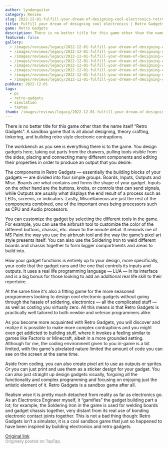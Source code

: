 ```yaml
---
author: lyndonguitar
category: Review
slug: 2022-12-01-fulfill-your-dream-of-designing-cool-electronics-retro-gadgets-review
title: Fulfill your dream of designing cool electronics | Retro Gadgets Review
game: Retro Gadgets
description: There is no better title for this game other than the name itself “Retro Gadgets”. A sandbox game that is all about designing, theory crafting, tinkering, and building retro style electronic contraptions.
featured: false
gallery:
  - /images/reviews/legacy/2022-12-01-fulfill-your-dream-of-designing-cool-electronics--retro-gadgets-review-0.avif
  - /images/reviews/legacy/2022-12-01-fulfill-your-dream-of-designing-cool-electronics--retro-gadgets-review-1.avif
  - /images/reviews/legacy/2022-12-01-fulfill-your-dream-of-designing-cool-electronics--retro-gadgets-review-2.avif
  - /images/reviews/legacy/2022-12-01-fulfill-your-dream-of-designing-cool-electronics--retro-gadgets-review-3.avif
  - /images/reviews/legacy/2022-12-01-fulfill-your-dream-of-designing-cool-electronics--retro-gadgets-review-4.avif
  - /images/reviews/legacy/2022-12-01-fulfill-your-dream-of-designing-cool-electronics--retro-gadgets-review-5.avif
  - /images/reviews/legacy/2022-12-01-fulfill-your-dream-of-designing-cool-electronics--retro-gadgets-review-6.avif
  - /images/reviews/legacy/2022-12-01-fulfill-your-dream-of-designing-cool-electronics--retro-gadgets-review-7.avif
pubDate: 2022-12-01
tags:
  - pc
  - retro-gadgets
  - simulation
  - taptap
thumb: /images/reviews/legacy/2022-12-01-fulfill-your-dream-of-designing-cool-electronics--retro-gadgets-review-0.avif
---
```


There is no better title for this game other than the name itself “Retro Gadgets”. A sandbox game that is all about designing, theory crafting, tinkering, and building retro style electronic contraptions.

The workbench as you see is everything there is to the game. You design gadgets here, taking out parts from the drawers, pulling tools visible from the sides, placing and connecting many different components and editing their properties in order to produce an output that you desire.

The components in Retro Gadgets — essentially the building blocks of your gadgets — are divided into four simple groups. Boards, Inputs, Outputs and Misc. Boards are what contains and forms the shape of your gadget. Inputs on the other hand are the buttons, knobs, or controls that can send signals, while Outputs are usually what displays the end result of a process such as LEDs, screens, or indicators. Lastly, Miscellaneous are just the rest of the components combined, one of the important ones being processors such as CPU and Audio processors.

You can customize the gadget by selecting the different tools in the game. For example, you can use the airbrush tool to customize the color of the different buttons, chassis, etc. down to the minute detail. It reminds me of MS Paint the way you use the airbrush tool and the way the game’s pixel art style presents itself. You can also use the Soldering Iron to weld different boards and chassis together to form bigger compartments and areas to build into.

How your gadget functions is entirely up to your design, more specifically, your code that the gadget runs and the one that controls its inputs and outputs. It uses a real life programming language — LUA — in its interface and is a big bonus for those looking to add an additional real life skill to their repertoire.

At the same time it's also a fitting game for the more seasoned programmers looking to design cool electronic gadgets without going through the hassle of soldering, electronics — all the complicated stuff — as well as costing you virtually zero. All this means is that Retro Gadgets is practically well tailored to both newbie and veteran programmers alike.

As you become more acquainted with Retro Gadgets, you will discover and realize it is possible to make more complex contraptions and you might even get addicted to building stuff, where it invokes a feeling similar to games like Factorio or Minecraft, albeit in a more grounded setting. Although for me, the coding environment given to you in-game is a bit limited, with the game's pixelated nature limited the amount of code you can see on the screen at the same time.

Aside from coding, you can also create pixel art to use as outputs or sprites. Or you can just print and use them as a sticker design for your gadget. You can also just straight up design gadgets visually, forgoing all the functionality and complex programming and focusing on enjoying just the artistic element of it. Retro Gadgets is a sandbox game after all.

Realism wise it is pretty much detached from reality as far as electronics go. As an Electronics Engineer myself, it “gamifies” the gadget building part a lot; for example, the Soldering Iron in the game is used for welding boards and gadget chassis together, very distant from its real use of bonding electronic contact joints together. This is not a bad thing though: Retro Gadgets isn’t a simulator, it is a cool sandbox game that just so happened to have been inspired by building electronics and retro gadgets.

[Original link](https://www.taptap.io/post/3490460)<br><span style="font-size: 0.95em; color: #888;">Originally posted on TapTap.</span>